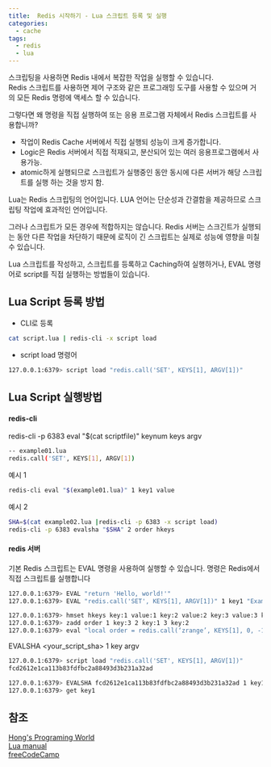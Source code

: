 ```yaml
---
title:  Redis 시작하기 - Lua 스크립트 등록 및 실행
categories:
  - cache 
tags:
  - redis
  - lua
---
```

스크립팅을 사용하면 Redis 내에서 복잡한 작업을 실행할 수 있습니다.  
Redis 스크립트를 사용하면 제어 구조와 같은 프로그래밍 도구를 사용할 수 있으며 거의 ​​모든 Redis 명령에 액세스 할 수 있습니다.

그렇다면 왜 명령을 직접 실행하여 또는 응용 프로그램 자체에서 Redis 스크립트를 사용합니까?
* 작업이 Redis Cache 서버에서 직접 실행되 성능이 크게 증가합니다.
* Logic은  Redis 서버에서 직접 적재되고, 분산되어 있는 여러 응용프로그램에서 사용가능.
* atomic하게 실행되므로 스크립트가 실행중인 동안 동시에 다른 서버가 해당 스크립트를 실행 하는 것을 방지 함.

Lua는 Redis 스크립팅의 언어입니다. LUA 언어는 단순성과 간결함을 제공하므로 스크립팅 작업에 효과적인 언어입니다.

그러나 스크립트가 모든 경우에 적합하지는 않습니다. Redis 서버는 스크긴트가 실행되는 동안 다른 작업을 차단하기 때문에 로직이 긴 스크립트는 실제로 성능에 영향을 미칠 수 있습니다.  

Lua 스크립트를 작성하고, 스크립트를 등록하고 Caching하여 실행하거나, EVAL 명령어로 script를 직접 실행하는 방법들이 있습니다.
## Lua Script 등록 방법

* CLI로 등록 
```bash
cat script.lua | redis-cli -x script load
```
* script load  명령어 
```bash
127.0.0.1:6379> script load "redis.call('SET', KEYS[1], ARGV[1])"
```

## Lua Script 실행방법
#### redis-cli 
redis-cli -p 6383 eval "$(cat scriptfile)" keynum keys argv 
```bash
-- example01.lua
redis.call('SET', KEYS[1], ARGV[1])
```
예시 1
```bash
redis-cli eval "$(example01.lua)" 1 key1 value
```

예시 2
```bash
SHA=$(cat example02.lua |redis-cli -p 6383 -x script load)
redis-cli -p 6383 evalsha "$SHA" 2 order hkeys
```


#### redis 서버
기본 Redis 스크립트는 EVAL 명령을 사용하여 실행할 수 있습니다. 명령은 Redis에서 직접 스크립트를 실행합니다
```bash
127.0.0.1:6379> EVAL "return 'Hello, world!'"
127.0.0.1:6379> EVAL "redis.call('SET', KEYS[1], ARGV[1])" 1 key1 "Example Value"

127.0.0.1:6379> hmset hkeys key:1 value:1 key:2 value:2 key:3 value:3 key:4 value:4 key:5 value:5 key:6 value:6
127.0.0.1:6379> zadd order 1 key:3 2 key:1 3 key:2
127.0.0.1:6379> eval "local order = redis.call(‘zrange’, KEYS[1], 0, -1); return redis.call(‘hmget’,KEYS[2],unpack(order));" 2 order hkeys
```

EVALSHA <your_script_sha> 1 key argv
```bash
127.0.0.1:6379> script load "redis.call('SET', KEYS[1], ARGV[1])" 
fcd2612e1ca113b83fdfbc2a88493d3b231a32ad

127.0.0.1:6379> EVALSHA fcd2612e1ca113b83fdfbc2a88493d3b231a32ad 1 key1 test1
127.0.0.1:6379> get key1
```

## 참조
[Hong's Programing World](https://hsg2510.tistory.com/category/Lua%20Script)  
[Lua manual](https://www.lua.org/manual/5.4/)  
[freeCodeCamp](https://www.freecodecamp.org/news/a-quick-guide-to-redis-lua-scripting/)  
